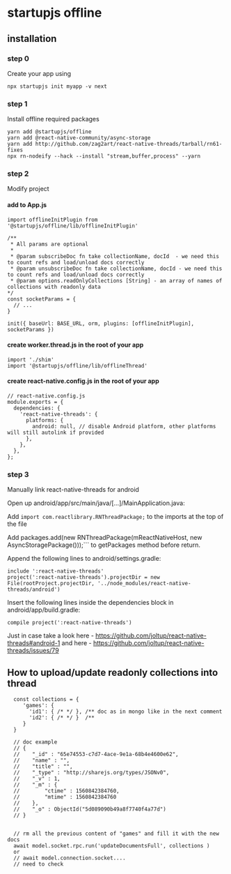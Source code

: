 # startupjs offline

## installation
### step 0
Create your app using
```
npx startupjs init myapp -v next
```

### step 1
Install offline required packages
```
yarn add @startupjs/offline
yarn add @react-native-community/async-storage
yarn add http://github.com/zag2art/react-native-threads/tarball/rn61-fixes
npx rn-nodeify --hack --install "stream,buffer,process" --yarn
```

### step 2
Modify project

#### add to App.js 
```
import offlineInitPlugin from '@startupjs/offline/lib/offlineInitPlugin'

/** 
 * All params are optional
 *
 * @param subscribeDoc fn take collectionName, docId  - we need this to count refs and load/unload docs correctly
 * @param unsubscribeDoc fn take collectionName, docId - we need this to count refs and load/unload docs correctly
 * @param options.readOnlyCollections [String] - an array of names of collections with readonly data
*/
const socketParams = {
  // ...
}

init({ baseUrl: BASE_URL, orm, plugins: [offlineInitPlugin], socketParams })
```

#### create worker.thread.js in the root of your app
```
import './shim'
import '@startupjs/offline/lib/offlineThread'
```

#### create react-native.config.js in the root of your app
```
// react-native.config.js
module.exports = {
  dependencies: {
    'react-native-threads': {
      platforms: {
        android: null, // disable Android platform, other platforms will still autolink if provided
      },
    },
  },
};
```

### step 3
Manually link react-native-threads for android

Open up android/app/src/main/java/[...]/MainApplication.java:

Add `import com.reactlibrary.RNThreadPackage;` to the imports at the top of the file

Add packages.add(new RNThreadPackage(mReactNativeHost, new AsyncStoragePackage()));``` to getPackages method before return.

Append the following lines to android/settings.gradle:
```
include ':react-native-threads'
project(':react-native-threads').projectDir = new File(rootProject.projectDir, '../node_modules/react-native-threads/android')
```

Insert the following lines inside the dependencies block in android/app/build.gradle:
```
compile project(':react-native-threads')
```

Just in case take a look here - https://github.com/joltup/react-native-threads#android-1 and here - https://github.com/joltup/react-native-threads/issues/79

## How to upload/update readonly collections into thread

```
  const collections = {
     'games': {
       'id1': { /* */ }, /** doc as in mongo like in the next comment
       'id2': { /* */ }  /**
     }
  }

  // doc example   
  // {
  //   	"_id" : "65e74553-c7d7-4ace-9e1a-68b4e4600e62",
  // 	"name" : "",
  // 	"title" : "",
  // 	"_type" : "http://sharejs.org/types/JSONv0",
  // 	"_v" : 1,
  // 	"_m" : {
  // 		"ctime" : 1560842384760,
  // 		"mtime" : 1560842384760
  // 	},
  // 	"_o" : ObjectId("5d089090b49a8f7740f4a77d")
  // }

  
  // rm all the previous content of "games" and fill it with the new docs
  await model.socket.rpc.run('updateDocumentsFull', collections )
  or 
  // await model.connection.socket....
  // need to check
```

